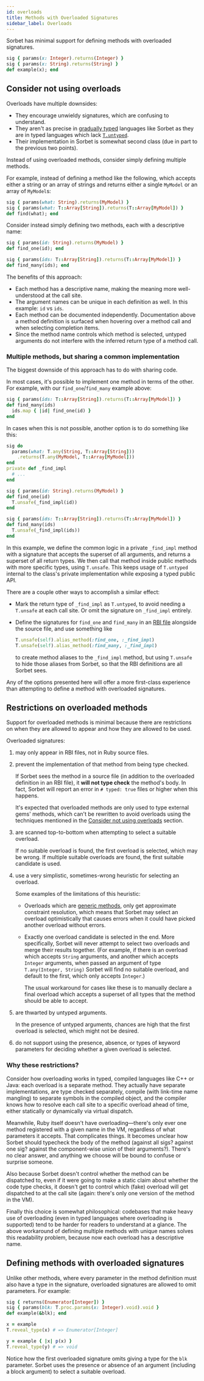 ```yaml
---
id: overloads
title: Methods with Overloaded Signatures
sidebar_label: Overloads
---
```


Sorbet has minimal support for defining methods with overloaded signatures.

```ruby
sig { params(x: Integer).returns(Integer) }
sig { params(x: String).returns(String) }
def example(x); end
```

## Consider not using overloads

Overloads have multiple downsides:

- They encourage unwieldy signatures, which are confusing to understand.
- They aren't as precise in [gradually typed](gradual.md) languages like Sorbet as they are in typed languages which lack [`T.untyped`](untyped.md).
- Their implementation in Sorbet is somewhat second class (due in part to the previous two points).

Instead of using overloaded methods, consider simply defining multiple methods.

For example, instead of defining a method like the following, which accepts either a string or an array of strings and returns either a single `MyModel` or an array of `MyModel`s:

```ruby
sig { params(what: String).returns(MyModel) }
sig { params(what: T::Array[String]).returns(T::Array[MyModel]) }
def find(what); end
```

Consider instead simply defining two methods, each with a descriptive name:

```ruby
sig { params(id: String).returns(MyModel) }
def find_one(id); end

sig { params(ids: T::Array[String]).returns(T::Array[MyModel]) }
def find_many(ids); end
```

The benefits of this approach:

- Each method has a descriptive name, making the meaning more well-understood at the call site.
- The argument names can be unique in each definition as well. In this example: `id` vs `ids`.
- Each method can be documented independently. Documentation above a method definition is surfaced when hovering over a method call and when selecting completion items.
- Since the method name controls which method is selected, untyped arguments do not interfere with the inferred return type of a method call.

### Multiple methods, but sharing a common implementation

The biggest downside of this approach has to do with sharing code.

In most cases, it's possible to implement one method in terms of the other. For example, with our `find_one`/`find_many` example above:

```ruby
sig { params(ids: T::Array[String]).returns(T::Array[MyModel]) }
def find_many(ids)
  ids.map { |id| find_one(id) }
end
```

In cases when this is not possible, another option is to do something like this:

```ruby
sig do
  params(what: T.any(String, T::Array[String]))
    .returns(T.any(MyModel, T::Array[MyModel]))
end
private def _find_impl
  # ...
end

sig { params(id: String).returns(MyModel) }
def find_one(id)
  T.unsafe(_find_impl(id))
end

sig { params(ids: T::Array[String]).returns(T::Array[MyModel]) }
def find_many(ids)
  T.unsafe(_find_impl(ids))
end
```

In this example, we define the common logic in a private `_find_impl` method with a signature that accepts the superset of all arguments, and returns a superset of all return types. We then call that method inside public methods with more specific types, using `T.unsafe`. This keeps usage of `T.untyped` internal to the class's private implementation while exposing a typed public API.

There are a couple other ways to accomplish a similar effect:

- Mark the return type of `_find_impl` as `T.untyped`, to avoid needing a `T.unsafe` at each call site. Or omit the signature on `_find_impl` entirely.

- Define the signatures for `find_one` and `find_many` in an [RBI file](rbi.md) alongside the source file, and use something like

  ```ruby
  T.unsafe(self).alias_method(:find_one, :_find_impl)
  T.unsafe(self).alias_method(:find_many, :_find_impl)
  ```

  to create method aliases to the `_find_impl` method, but using `T.unsafe` to hide those aliases from Sorbet, so that the RBI definitions are all Sorbet sees.

Any of the options presented here will offer a more first-class experience than attempting to define a method with overloaded signatures.

## Restrictions on overloaded methods

Support for overloaded methods is minimal because there are restrictions on when they are allowed to appear and how they are allowed to be used.

Overloaded signatures:

1.  may only appear in RBI files, not in Ruby source files.

1.  prevent the implementation of that method from being type checked.

    If Sorbet sees the method in a source file (in addition to the overloaded definition in an RBI file), it **will not type check** the method's body. In fact, Sorbet will report an error in `# typed: true` files or higher when this happens.

    It's expected that overloaded methods are only used to type external gems' methods, which can't be rewritten to avoid overloads using the techniques mentioned in the [Consider not using overloads](#consider-not-using-overloads) section.

1.  are scanned top-to-bottom when attempting to select a suitable overload.

    If no suitable overload is found, the first overload is selected, which may be wrong. If multiple suitable overloads are found, the first suitable candidate is used.

1.  use a very simplistic, sometimes-wrong heuristic for selecting an overload.

    Some examples of the limitations of this heuristic:

    - Overloads which are [generic methods](generics.md), only get approximate constraint resolution, which means that Sorbet may select an overload optimistically that causes errors when it could have picked another overload without errors.

    - Exactly one overload candidate is selected in the end. More specifically, Sorbet will never attempt to select two overloads and merge their results together. (For example, if there is an overload which accepts `String` arguments, and another which accepts `Integer` arguments, when passed an argument of type `T.any(Integer, String)` Sorbet will find no suitable overload, and default to the first, which only accepts `Integer`.)

      The usual workaround for cases like these is to manually declare a final overload which accepts a superset of all types that the method should be able to accept.

1.  are thwarted by untyped arguments.

    In the presence of untyped arguments, chances are high that the first overload is selected, which might not be desired.

1.  do not support using the presence, absence, or types of keyword parameters for deciding whether a given overload is selected.

### Why these restrictions?

Consider how overloading works in typed, compiled languages like C++ or Java: each overload is a separate method. They actually have separate implementations, are type checked separately, compile (with link-time name mangling) to separate symbols in the compiled object, and the compiler knows how to resolve each call site to a specific overload ahead of time, either statically or dynamically via virtual dispatch.

Meanwhile, Ruby itself doesn't have overloading—there's only ever one method registered with a given name in the VM, regardless of what parameters it accepts. That complicates things. It becomes unclear how Sorbet should typecheck the body of the method (against all sigs? against one sig? against the component-wise union of their arguments?). There's no clear answer, and anything we choose will be bound to confuse or surprise someone.

Also because Sorbet doesn't control whether the method can be dispatched to, even if it were going to make a static claim about whether the code type checks, it doesn't get to control which (fake) overload will get dispatched to at the call site (again: there's only one version of the method in the VM).

Finally this choice is somewhat philosophical: codebases that make heavy use of overloading (even in typed languages where overloading is supported) tend to be harder for readers to understand at a glance. The above workaround of defining multiple methods with unique names solves this readability problem, because now each overload has a descriptive name.

## Defining methods with overloaded signatures

Unlike other methods, where every parameter in the method definition must also have a type in the signature, overloaded signatures are allowed to omit parameters. For example:

```ruby
sig { returns(Enumerator[Integer]) }
sig { params(blk: T.proc.params(x: Integer).void).void }
def example(&blk); end

x = example
T.reveal_type(x) # => Enumerator[Integer]

y = example { |x| p(x) }
T.reveal_type(y) # => void
```

Notice how the first overloaded signature omits giving a type for the `blk` parameter. Sorbet uses the presence or absence of an argument (including a block argument) to select a suitable overload.
